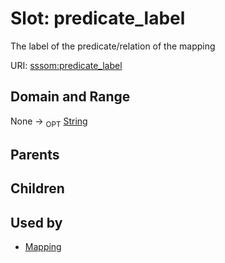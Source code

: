 
# Slot: predicate_label


The label of the predicate/relation of the mapping

URI: [sssom:predicate_label](http://w3id.org/sssom/predicate_label)


## Domain and Range

None ->  <sub>OPT</sub> [String](types/String.md)

## Parents


## Children


## Used by

 * [Mapping](Mapping.md)
